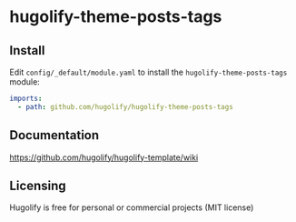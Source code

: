 # hugolify-theme-posts-tags

## Install
Edit `config/_default/module.yaml` to install the `hugolify-theme-posts-tags` module:
```yml
imports:
  - path: github.com/hugolify/hugolify-theme-posts-tags
```

## Documentation
https://github.com/hugolify/hugolify-template/wiki

## Licensing
Hugolify is free for personal or commercial projects (MIT license)
